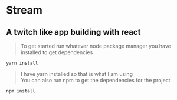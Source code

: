 # Stream
## A twitch like app building with react
> To get started run whatever node package manager you have installed to get dependencies
```
yarn install
```
> I have yarn installed so that is what I am using <br>
You can also run npm to get the dependencies for the project 

```
npm install
```

